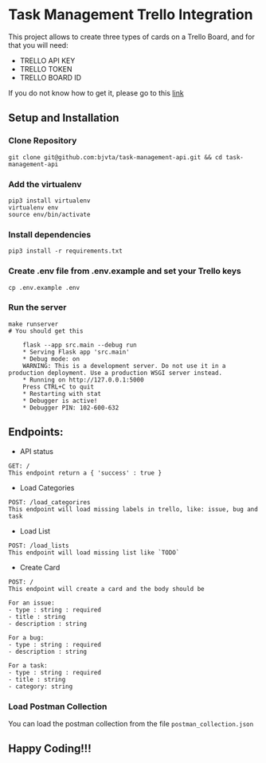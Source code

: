 # Task Management Trello Integration

This project allows to create three types of cards on a Trello Board, and for that you will need:

- TRELLO API KEY
- TRELLO TOKEN
- TRELLO BOARD ID

If you do not know how to get it, please go to this [link](https://developer.atlassian.com/cloud/trello/guides/rest-api/api-introduction/#cards)



## Setup and Installation

### Clone Repository
```
git clone git@github.com:bjvta/task-management-api.git && cd task-management-api
```
### Add the virtualenv 

```
pip3 install virtualenv
virtualenv env
source env/bin/activate
```

### Install dependencies

```
pip3 install -r requirements.txt
```

### Create .env file from .env.example and set your Trello keys

```
cp .env.example .env
```

### Run the server
```
make runserver
# You should get this

    flask --app src.main --debug run
    * Serving Flask app 'src.main'
    * Debug mode: on
    WARNING: This is a development server. Do not use it in a production deployment. Use a production WSGI server instead.
    * Running on http://127.0.0.1:5000
    Press CTRL+C to quit
    * Restarting with stat
    * Debugger is active!
    * Debugger PIN: 102-600-632

```


## Endpoints:

- API status
```
GET: /
This endpoint return a { 'success' : true }
```


- Load Categories
```
POST: /load_categorires
This endpoint will load missing labels in trello, like: issue, bug and task
```

- Load List
```
POST: /load_lists
This endpoint will load missing list like `TODO`
```


- Create Card
```
POST: /
This endpoint will create a card and the body should be

For an issue:
- type : string : required
- title : string
- description : string

For a bug:
- type : string : required
- description : string

For a task:
- type : string : required
- title : string
- category: string

```

### Load Postman Collection

You can load the postman collection from the file `postman_collection.json`


## Happy Coding!!!